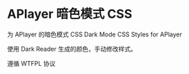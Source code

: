 # APlayer 暗色模式 CSS

为 APlayer 的暗色模式 CSS
Dark Mode CSS Styles for APlayer

使用 Dark Reader 生成的颜色，手动修改样式。

遵循 WTFPL 协议
